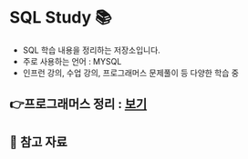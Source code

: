 # SQL Study 📚 


- SQL 학습 내용을 정리하는 저장소입니다.
- 주로 사용하는 언어 : MYSQL
- 인프런 강의, 수업 강의, 프로그래머스 문제풀이 등 다양한 학습 중


## 👉프로그래머스 정리 : [보기](./프로그래머스)


## 📎 참고 자료
